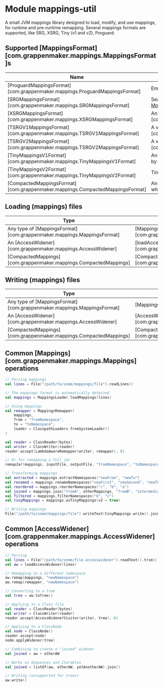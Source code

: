 # Module mappings-util

A small JVM mappings library designed to load, modify, and use mappings, for runtime and pre-runtime remapping.
Several mappings formats are supported, like SRG, XSRG, Tiny (v1 and v2), Proguard.

## Supported [MappingsFormat][com.grappenmaker.mappings.MappingsFormat]s

| **Name**                                                                     | **Description**                                                                               |
|------------------------------------------------------------------------------|-----------------------------------------------------------------------------------------------|
| [ProguardMappingsFormat][com.grappenmaker.mappings.ProguardMappingsFormat]   | Emitted by [Proguard](https://www.guardsquare.com/proguard) as debug symbols                  |
| [SRGMappingsFormat][com.grappenmaker.mappings.SRGMappingsFormat]             | Searge mappings commonly used in the [ModCoderPack](http://www.modcoderpack.com/)             |
| [XSRGMappingsFormat][com.grappenmaker.mappings.XSRGMappingsFormat]           | An extension of the [SRGMappingsFormat][com.grappenmaker.mappings.SRGMappingsFormat]          |
| [TSRGV1MappingsFormat][com.grappenmaker.mappings.TSRGV1MappingsFormat]       | A variation on the [SRGMappingsFormat][com.grappenmaker.mappings.SRGMappingsFormat]           |
| [TSRGV2MappingsFormat][com.grappenmaker.mappings.TSRGV2MappingsFormat]       | A variation on the [SRGMappingsFormat][com.grappenmaker.mappings.SRGMappingsFormat]           |
| [TinyMappingsV1Format][com.grappenmaker.mappings.TinyMappingsV1Format]       | An obsolete version of Tiny mappings, popularized by [yarn](https://github.com/FabricMC/yarn) |
| [TinyMappingsV2Format][com.grappenmaker.mappings.TinyMappingsV2Format]       | Tiny mappings, popularized by [yarn](https://github.com/FabricMC/yarn)                        |
| [CompactedMappingsFormat][com.grappenmaker.mappings.CompactedMappingsFormat] | An experimental mappings format inspired by Tiny, which compresses the format slightly        |

## Loading (mappings) files

| **Type**                                                               | **Snippet**                                                                              |
|------------------------------------------------------------------------|------------------------------------------------------------------------------------------|
| Any type of [MappingsFormat][com.grappenmaker.mappings.MappingsFormat] | [MappingsLoader.loadMappings][com.grappenmaker.mappings.MappingsLoader.loadMappings]     |
| An [AccessWidener][com.grappenmaker.mappings.AccessWidener]            | [loadAccessWidener][com.grappenmaker.mappings.loadAccessWidener]                         |
| [CompactedMappings][com.grappenmaker.mappings.CompactedMappings]       | [CompactedMappingsFormat.parse][com.grappenmaker.mappings.CompactedMappingsFormat.parse] |

## Writing (mappings) files

| **Type**                                                               | **Snippet**                                                                  |
|------------------------------------------------------------------------|------------------------------------------------------------------------------|
| Any type of [MappingsFormat][com.grappenmaker.mappings.MappingsFormat] | [Mappings.write][com.grappenmaker.mappings.write]                            |
| An [AccessWidener][com.grappenmaker.mappings.AccessWidener]            | [AccessWidener.write][com.grappenmaker.mappings.write]                       |
| [CompactedMappings][com.grappenmaker.mappings.CompactedMappings]       | [CompactedMappings.write][com.grappenmaker.mappings.CompactedMappings.write] |

## Common [Mappings][com.grappenmaker.mappings.Mappings] operations

```kt
// Parsing mappings
val lines = File("/path/to/some/mappings/file").readLines()

// The mappings format is automatically detected
val mappings = MappingsLoader.loadMappings(lines)

// Using mappings
val remapper = MappingsRemapper(
    mappings,
    from = "fromNamespace",
    to = "toNamespace",
    loader = ClasspathLoaders.fromSystemLoader()
)

val reader = ClassReader(bytes)
val writer = ClassWriter(reader)
reader.accept(LambdaAwareRemapper(writer, remapper), 0)

// Or for remapping a full jar
remapJar(mappings, inputFile, outputFile, "fromNamespace", "toNamespace")

// Transforming mappings
val extracted = mappings.extractNamespaces("newFrom", "newTo")
val renamed = mappings.renameNamespaces("newFirst", "newSecond", "newThird")
val reordered = mappings.reorderNamespaces("c", "b", "a")
val joined = mappings.join("fromA", otherMappings, "fromB", "intermediary")
val filtered = mappings.filterNamespaces("b", "c")
val tinyMappings = mappings.asTinyMappings(v2 = true)

// Writing mappings
File("/path/to/some/mappings/file").writeText(tinyMappings.write().joinToString("\n"))
```

## Common [AccessWidener][com.grappenmaker.mappings.AccessWidener] operations
```kt
// Parsing
val lines = File("/path/to/some/file.accesswidener").readText().trim().lines()
val aw = loadAccessWidener(lines)

// Remapping to a different namespace
aw.remap(mappings, "newNamespace")
aw.remap(remapper, "newNamespace")

// Converting to a tree
val tree = aw.toTree()

// Applying to a Class file
val reader = ClassReader(bytes)
val writer = ClassWriter(reader)
reader.accept(AccessWidenerVisitor(writer, tree), 0)

// Applying to a ClassNode
val node = ClassNode()
reader.accept(node)
node.applyWidener(tree)

// Combining to create a "joined" widener
val joined = aw + otherAW

// Works on Sequences and Iterables
val joined = listOf(aw, otherAW, yetAnotherAW).join()

// Writing (unsupported for trees)
aw.write()
```